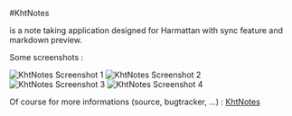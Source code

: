 #KhtNotes

is a note taking application designed for Harmattan with sync feature and markdown preview.

Some screenshots :

![KhtNotes Screenshot 1][4]
![KhtNotes Screenshot 2][5]
![KhtNotes Screenshot 3][6]
![KhtNotes Screenshot 4][8]

Of course for more informations (source, bugtracker, ...) : [KhtNotes][7]

[1]:http://apps.formeego.com/staging/applications/n9/pr1.0/harmattan/Utilities/khtsimpletext/
[4]:http://khertan.net/medias/khtnotes_screenshot_1.png
[5]:http://khertan.net/medias/khtnotes_screenshot_2.png
[6]:http://khertan.net/medias/khtnotes_screenshot_3.png
[7]:http://khertan.net/KhtNotes   
[8]:http://khertan.net/medias/khtnotes_screenshot_3.png 
